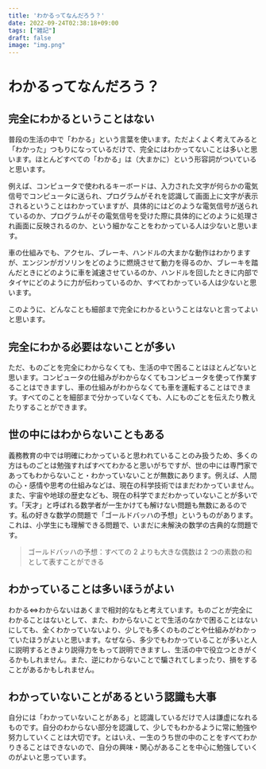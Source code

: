 ```yaml
---
title: 'わかるってなんだろう？'
date: 2022-09-24T02:38:18+09:00
tags: ["雑記"]
draft: false
image: "img.png"
---
```

# わかるってなんだろう？

## 完全にわかるということはない
普段の生活の中で「わかる」という言葉を使います。ただよくよく考えてみると「わかった」つもりになっているだけで、完全にはわかってないことは多いと思います。ほとんどすべての「わかる」は（大まかに）という形容詞がついていると思います。

例えば、コンピュータで使われるキーボードは、入力された文字が何らかの電気信号でコンピュータに送られ、プログラムがそれを認識して画面上に文字が表示されるということはわかっていますが、具体的にはどのような電気信号が送られているのか、プログラムがその電気信号を受けた際に具体的にどのように処理され画面に反映されるのか、という細かなことをわかっている人は少ないと思います。

車の仕組みでも、アクセル、ブレーキ、ハンドルの大まかな動作はわかりますが、エンジンがガソリンをどのように燃焼させて動力を得るのか、ブレーキを踏んだときにどのように車を減速させているのか、ハンドルを回したときに内部でタイヤにどのように力が伝わっているのか、すべてわかっている人は少ないと思います。

このように、どんなことも細部まで完全にわかるということはないと言ってよいと思います。

## 完全にわかる必要はないことが多い
ただ、ものごとを完全にわからなくても、生活の中で困ることはほとんどないと思います。コンピュータの仕組みがわからなくてもコンピュータを使って作業することはできますし、車の仕組みがわからなくても車を運転することはできます。すべてのことを細部まで分かっていなくても、人にものごとを伝えたり教えたりすることができます。

## 世の中にはわからないこともある
義務教育の中では明確にわかっていると思われていることのみ扱うため、多くの方はものごとは勉強すればすべてわかると思いがちですが、世の中には専門家であってもわからないこと・わかっていないことが無数にあります。例えば、人間の心・感情や思考の仕組みなどは、現在の科学技術ではまだわかっていません。また、宇宙や地球の歴史なども、現在の科学でまだわかっていないことが多いです。「天才」と呼ばれる数学者が一生かけても解けない問題も無数にあるのです。私の好きな数学の問題で「ゴールドバッハの予想」というものがあります。これは、小学生にも理解できる問題で、いまだに未解決の数学の古典的な問題です。

>ゴールドバッハの予想：すべての 2 よりも大きな偶数は 2 つの素数の和として表すことができる

## わかっていることは多いほうがよい
わかる⇔わからないはあくまで相対的なもと考えています。ものごとが完全にわかることはないとして、また、わからないことで生活のなかで困ることはないにしても、全くわかっていないより、少しでも多くのものごとや仕組みがわかっていたほうがよいと思います。なぜなら、多少でもわかっていることが多いと人に説明するときより説得力をもって説明できますし、生活の中で役立つときがくるかもしれません。また、逆にわからないことで騙されてしまったり、損をすることがあるかもしれません。

## わかっていないことがあるという認識も大事
自分には「わかっていないことがある」と認識しているだけで人は謙虚になれるものです。自分のわからない部分を認識して、少しでもわかるように常に勉強や努力していくことは大切です。とはいえ、一生のうち世の中のことをすべてわかりきることはできないので、自分の興味・関心があることを中心に勉強していくのがよいと思っています。